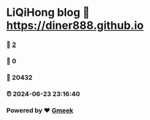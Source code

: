 # LiQiHong blog :link: https://diner888.github.io 
### :page_facing_up: [2](https://diner888.github.io/tag.html) 
### :speech_balloon: 0 
### :hibiscus: 20432 
### :alarm_clock: 2024-06-23 23:16:40 
### Powered by :heart: [Gmeek](https://github.com/Meekdai/Gmeek)
